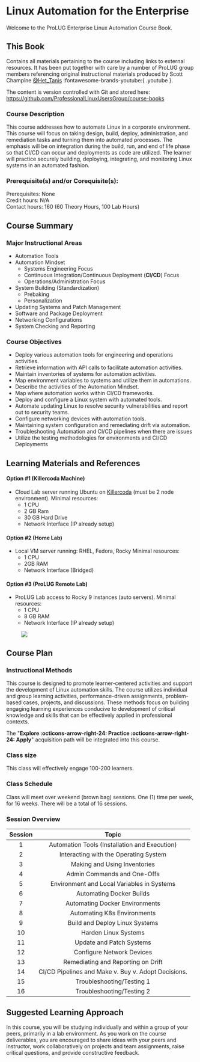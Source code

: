 # Linux Automation for the Enterprise

Welcome to the ProLUG Enterprise Linux Automation Course Book.

## This Book

Contains all materials pertaining to the course including links to external resources.
It has been put together with care by a number of ProLUG group members referencing original
instructional materials produced by Scott Champine [@Het_Tanis](https://www.youtube.com/@het_tanis8213) :fontawesome-brands-youtube:{ .youtube }.

The content is version controlled with Git and stored here: <https://github.com/ProfessionalLinuxUsersGroup/course-books>

### Course Description

This course addresses how to automate Linux in a corporate environment. This course will focus on
taking design, build, deploy, administration, and remediation tasks and turning them into automated
processes. The emphasis will be on integration during the build, run, and end of life phase so that CI/CD
can occur and deployments as code are utilized. The learner will practice securely building, deploying,
integrating, and monitoring Linux systems in an automated fashion.

### Prerequisite(s) and/or Corequisite(s):

Prerequisites: None  
Credit hours: N/A  
Contact hours: 160 (60 Theory Hours, 100 Lab Hours)

## Course Summary

### Major Instructional Areas

- Automation Tools
- Automation Mindset
    - Systems Engineering Focus
    - Continuous Integration/Continuous Deployment (**CI/CD**) Focus
    - Operations/Administration Focus
- System Building (Standardization)
    - Prebaking
    - Personalization
- Updating Systems and Patch Management
- Software and Package Deployment
- Networking Configurations
- System Checking and Reporting

### Course Objectives

- Deploy various automation tools for engineering and operations activities.
- Retrieve information with API calls to facilitate automation activities.
- Maintain inventories of systems for automation activities.
- Map environment variables to systems and utilize them in automations.
- Describe the activities of the Automation Mindset.
- Map where automation works within CI/CD frameworks.
- Deploy and configure a Linux system with automated tools.
- Automate updating Linux to resolve security vulnerabilities and report out to security teams.
- Configure networking devices with automation tools.
- Maintaining system configuration and remediating drift via automation.
- Troubleshooting Automation and CI/CD pipelines when there are issues
- Utilize the testing methodologies for environments and CI/CD Deployments

## Learning Materials and References

#### Option #1 (Killercoda Machine)
- Cloud Lab server running Ubuntu on [Killercoda](https://killercoda.com) (must be 2 node environment).
Minimal resources:
    - 1 CPU
    - 2 GB Ram
    - 30 GB Hard Drive
    - Network Interface (IP already setup)

#### Option #2 (Home Lab)
- Local VM server running: RHEL, Fedora, Rocky
Minimal resources:
    - 1 CPU
    - 2GB RAM
    - Network Interface (Bridged)

#### Option #3 (ProLUG Remote Lab)
- ProLUG Lab access to Rocky 9 instances (auto servers).
Minimal resources:
    - 1 CPU
    - 8 GB RAM
    - Network Interface (IP already setup)

<figure markdown="span">
    <img src="../../assets/images/proluglab.png"></img>
</figure>

## Course Plan

### Instructional Methods

This course is designed to promote learner-centered activities and support the development of Linux
automation skills. The course utilizes individual and group learning activities, performance-driven
assignments, problem-based cases, projects, and discussions. These methods focus on building
engaging learning experiences conducive to development of critical knowledge and skills that can be
effectively applied in professional contexts.

The "**Explore :octicons-arrow-right-24: Practice :octicons-arrow-right-24: Apply**" acquisition
path will be integrated into this course.

### Class size

This class will effectively engage 100-200 learners.

### Class Schedule

Class will meet over weekend (brown bag) sessions. One (1) time per week, for 16 weeks.
There will be a total of 16 sessions.

### Session Overview

| Session |                        Topic                        |
| :-----: | :-------------------------------------------------: |
|    1    |    Automation Tools (Installation and Execution)    |
|    2    |        Interacting with the Operating System        |
|    3    |            Making and Using Inventories             |
|    4    |             Admin Commands and One-Offs             |
|    5    |     Environment and Local Variables in Systems      |
|    6    |              Automating Docker Builds               |
|    7    |           Automating Docker Environments            |
|    8    |             Automating K8s Environments             |
|    9    |           Build and Deploy Linux Systems            |
|   10    |                Harden Linux Systems                 |
|   11    |              Update and Patch Systems               |
|   12    |              Configure Network Devices              |
|   13    |         Remediating and Reporting on Drift          |
|   14    | CI/CD Pipelines and Make v. Buy v. Adopt Decisions. |
|   15    |              Troubleshooting/Testing 1              |
|   16    |              Troubleshooting/Testing 2              |

## Suggested Learning Approach

In this course, you will be studying individually and within a group of your peers, primarily in a lab
environment. As you work on the course deliverables, you are encouraged to share ideas with your peers
and instructor, work collaboratively on projects and team assignments, raise critical questions, and
provide constructive feedback.
